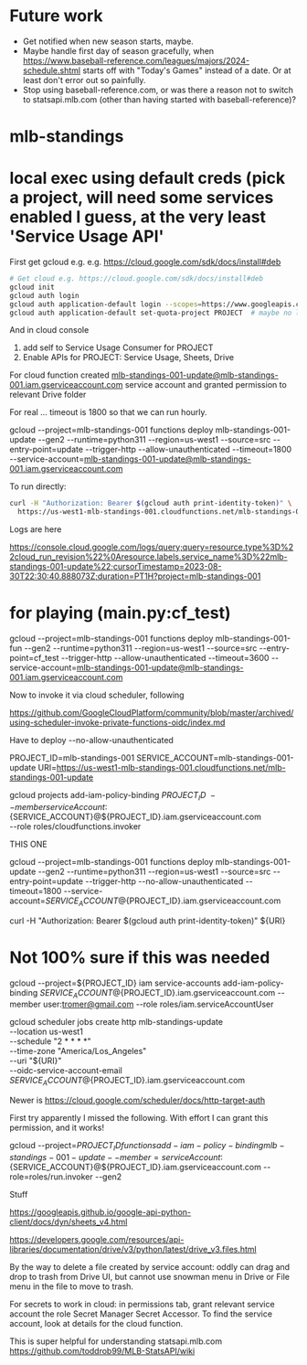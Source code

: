 Future work
=
* Get notified when new season starts, maybe.
* Maybe handle first day of season gracefully, when https://www.baseball-reference.com/leagues/majors/2024-schedule.shtml starts off with "Today's Games" instead of a date. Or at least don't error out so painfully.
* Stop using baseball-reference.com, or was there a reason not to switch to statsapi.mlb.com (other than having started with baseball-reference)?

# mlb-standings

# local exec using default creds (pick a project, will need some services enabled I guess, at the very least 'Service Usage API'

First get gcloud e.g. e.g. https://cloud.google.com/sdk/docs/install#deb
```bash
# Get cloud e.g. https://cloud.google.com/sdk/docs/install#deb
gcloud init
gcloud auth login
gcloud auth application-default login --scopes=https://www.googleapis.com/auth/cloud-platform,https://www.googleapis.com/auth/sqlservice.admin,https://www.googleapis.com/auth/spreadsheets,https://www.googleapis.com/auth/drive
gcloud auth application-default set-quota-project PROJECT  # maybe no longer needed?
```

And in cloud console 
1. add self to Service Usage Consumer for PROJECT
2. Enable APIs for PROJECT: Service Usage, Sheets, Drive


For cloud function created mlb-standings-001-update@mlb-standings-001.iam.gserviceaccount.com service account and granted permission to relevant Drive folder

For real ... timeout is 1800 so that we can run hourly.

gcloud --project=mlb-standings-001 functions deploy mlb-standings-001-update --gen2 --runtime=python311 --region=us-west1 --source=src --entry-point=update --trigger-http --allow-unauthenticated --timeout=1800 --service-account=mlb-standings-001-update@mlb-standings-001.iam.gserviceaccount.com

To run directly:

``` bash
curl -H "Authorization: Bearer $(gcloud auth print-identity-token)" \
  https://us-west1-mlb-standings-001.cloudfunctions.net/mlb-standings-001-update
```


Logs are here

https://console.cloud.google.com/logs/query;query=resource.type%3D%22cloud_run_revision%22%0Aresource.labels.service_name%3D%22mlb-standings-001-update%22;cursorTimestamp=2023-08-30T22:30:40.888073Z;duration=PT1H?project=mlb-standings-001

# for playing (main.py:cf_test)
gcloud --project=mlb-standings-001 functions deploy mlb-standings-001-fun --gen2 --runtime=python311 --region=us-west1 --source=src --entry-point=cf_test --trigger-http --allow-unauthenticated --timeout=3600 --service-account=mlb-standings-001-update@mlb-standings-001.iam.gserviceaccount.com

Now to invoke it via cloud scheduler, following

https://github.com/GoogleCloudPlatform/community/blob/master/archived/using-scheduler-invoke-private-functions-oidc/index.md

Have to deploy --no-allow-unauthenticated

PROJECT_ID=mlb-standings-001
SERVICE_ACCOUNT=mlb-standings-001-update
URI=https://us-west1-mlb-standings-001.cloudfunctions.net/mlb-standings-001-update

gcloud projects add-iam-policy-binding ${PROJECT_ID} \
  --member serviceAccount:${SERVICE_ACCOUNT}@${PROJECT_ID}.iam.gserviceaccount.com \
  --role roles/cloudfunctions.invoker

THIS ONE

gcloud --project=mlb-standings-001 functions deploy mlb-standings-001-update --gen2 --runtime=python311 --region=us-west1 --source=src --entry-point=update --trigger-http --no-allow-unauthenticated --timeout=1800 --service-account=${SERVICE_ACCOUNT}@${PROJECT_ID}.iam.gserviceaccount.com

curl -H "Authorization: Bearer $(gcloud auth print-identity-token)" ${URI}

# Not 100% sure if this was needed

gcloud --project=${PROJECT_ID} iam service-accounts add-iam-policy-binding ${SERVICE_ACCOUNT}@${PROJECT_ID}.iam.gserviceaccount.com --member user:tromer@gmail.com --role roles/iam.serviceAccountUser

gcloud scheduler jobs create http mlb-standings-update \
  --location us-west1 \
  --schedule "2 * * * *" \
  --time-zone "America/Los_Angeles" \
  --uri "${URI}" \
  --oidc-service-account-email ${SERVICE_ACCOUNT}@${PROJECT_ID}.iam.gserviceaccount.com

Newer is https://cloud.google.com/scheduler/docs/http-target-auth

First try apparently I missed the following. With effort I can grant this permission, and it works!

gcloud --project=${PROJECT_ID} functions add-iam-policy-binding mlb-standings-001-update --member=serviceAccount:${SERVICE_ACCOUNT}@${PROJECT_ID}.iam.gserviceaccount.com --role=roles/run.invoker --gen2

Stuff

https://googleapis.github.io/google-api-python-client/docs/dyn/sheets_v4.html

https://developers.google.com/resources/api-libraries/documentation/drive/v3/python/latest/drive_v3.files.html

By the way to delete a file created by service account: oddly can drag
and drop to trash from Drive UI, but cannot use snowman menu in Drive
or File menu in the file to move to trash.

For secrets to work in cloud: in permissions tab, grant relevant service account the role Secret Manager Secret Accessor. To find the service account, look at details for the cloud function.

This is super helpful for understanding statsapi.mlb.com
https://github.com/toddrob99/MLB-StatsAPI/wiki
